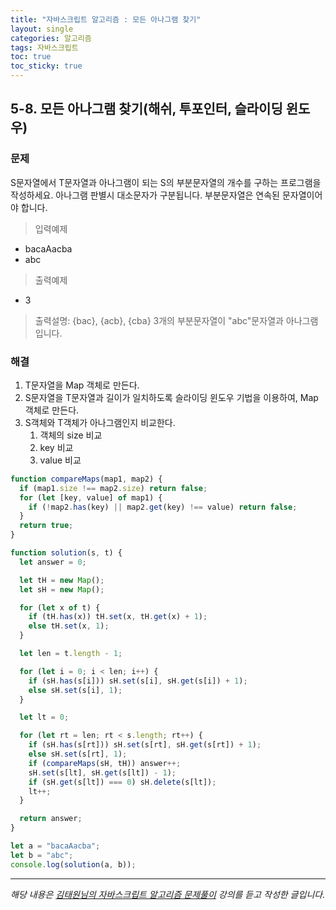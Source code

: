 ```yaml
---
title: "자바스크립트 알고리즘 : 모든 아나그램 찾기"
layout: single
categories: 알고리즘
tags: 자바스크립트
toc: true
toc_sticky: true
---
```


## 5-8. 모든 아나그램 찾기(해쉬, 투포인터, 슬라이딩 윈도우)

### 문제

S문자열에서 T문자열과 아나그램이 되는 S의 부분문자열의 개수를 구하는 프로그램을 작성하세요. 아나그램 판별시 대소문자가 구분됩니다. 부분문자열은 연속된 문자열이어야 합니다.

> 입력예제

- bacaAacba
- abc

> 출력예제

- 3

> 출력설명: {bac}, {acb}, {cba} 3개의 부분문자열이 "abc"문자열과 아나그램입니다.

### 해결

1. T문자열을 Map 객체로 만든다.
2. S문자열을 T문자열과 길이가 일치하도록 슬라이딩 윈도우 기법을 이용하여, Map 객체로 만든다.
3. S객체와 T객체가 아나그램인지 비교한다.
   1. 객체의 size 비교
   2. key 비교
   3. value 비교

```jsx
function compareMaps(map1, map2) {
  if (map1.size !== map2.size) return false;
  for (let [key, value] of map1) {
    if (!map2.has(key) || map2.get(key) !== value) return false;
  }
  return true;
}

function solution(s, t) {
  let answer = 0;

  let tH = new Map();
  let sH = new Map();

  for (let x of t) {
    if (tH.has(x)) tH.set(x, tH.get(x) + 1);
    else tH.set(x, 1);
  }

  let len = t.length - 1;

  for (let i = 0; i < len; i++) {
    if (sH.has(s[i])) sH.set(s[i], sH.get(s[i]) + 1);
    else sH.set(s[i], 1);
  }

  let lt = 0;

  for (let rt = len; rt < s.length; rt++) {
    if (sH.has(s[rt])) sH.set(s[rt], sH.get(s[rt]) + 1);
    else sH.set(s[rt], 1);
    if (compareMaps(sH, tH)) answer++;
    sH.set(s[lt], sH.get(s[lt]) - 1);
    if (sH.get(s[lt]) === 0) sH.delete(s[lt]);
    lt++;
  }

  return answer;
}

let a = "bacaAacba";
let b = "abc";
console.log(solution(a, b));
```

---

_해당 내용은 [김태원님의 자바스크립트 알고리즘 문제풀이](https://www.inflearn.com/course/%EC%9E%90%EB%B0%94%EC%8A%A4%ED%81%AC%EB%A6%BD%ED%8A%B8-%EC%95%8C%EA%B3%A0%EB%A6%AC%EC%A6%98-%EB%AC%B8%EC%A0%9C%ED%92%80%EC%9D%B4/dashboard) 강의를 듣고 작성한 글입니다._
